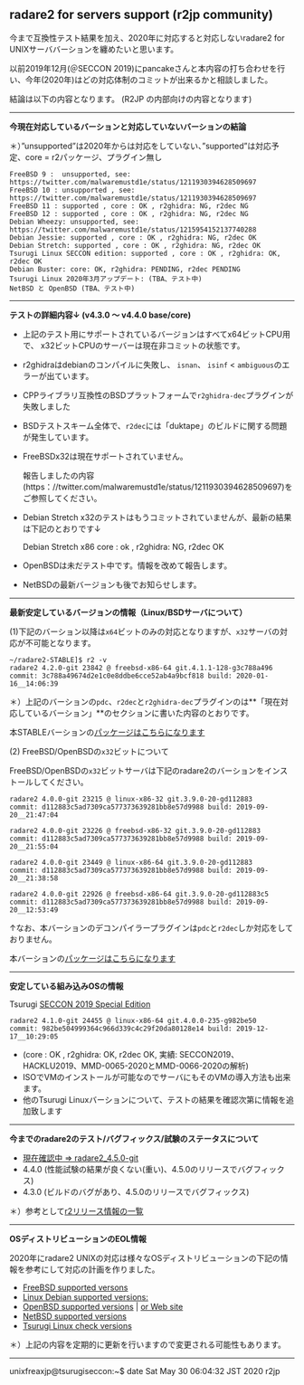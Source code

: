 ## radare2 for servers support (r2jp community)

今まで互換性テスト結果を加え、2020年に対応すると対応しないradare2 for UNIXサーババーションを纏めたいと思います。

以前2019年12月(＠SECCON 2019)にpancakeさんと本内容の打ち合わせを行い、今年(2020年)はどの対応体制のコミットが出来るかと相談しました。

結論は以下の内容となります。 (R2JP の内部向けの内容となります)

---
**今現在対応しているバーションと対応していないバーションの結論**

＊）”unsupported”は2020年からは対応をしていない、”supported”は対応予定、core = r2パッケージ、プラグイン無し

```
FreeBSD 9 :  unsupported, see: https://twitter.com/malwaremustd1e/status/1211930394628509697
FreeBSD 10 : unsupported , see: https://twitter.com/malwaremustd1e/status/1211930394628509697
FreeBSD 11 : supported , core : OK , r2ghidra: NG, r2dec NG 
FreeBSD 12 : supported , core : OK , r2ghidra: NG, r2dec NG 
Debian Wheezy: unsupported, see: https://twitter.com/malwaremustd1e/status/1215954152137740288
Debian Jessie: supported , core : OK , r2ghidra: NG, r2dec OK 
Debian Stretch: supported , core : OK , r2ghidra: NG, r2dec OK 
Tsurugi Linux SECCON edition: supported , core : OK , r2ghidra: OK, r2dec OK
Debian Buster: core: OK, r2ghidra: PENDING, r2dec PENDING 
Tsurugi Linux 2020年3月アップデート: (TBA、テスト中)
NetBSD と OpenBSD (TBA、テスト中)
```
---
**テストの詳細内容↓ (v4.3.0 ～ v4.4.0 base/core)**

- 上記のテスト用にサポートされているバージョンはすべてx64ビットCPU用で、 x32ビットCPUのサーバーは現在非コミットの状態です。
- r2ghidraはdebianのコンパイルに失敗し、 `isnan`、 `isinf` <  `ambiguous`のエラーが出ています。
- CPPライブラリ互換性のBSDプラットフォームで`r2ghidra-dec`プラグインが失敗しました
- BSDテストスキーム全体で、`r2dec`には「duktape」のビルドに関する問題が発生しています。
- FreeBSDx32は現在サポートされていません。

  報告しましたの内容(https：//twitter.com/malwaremustd1e/status/1211930394628509697)をご参照してください。
- Debian Stretch x32のテストはもうコミットされていませんが、最新の結果は下記のとおりです↓

  Debian Stretch x86 core : ok , r2ghidra: NG, r2dec OK
- OpenBSDは未だテスト中です。情報を改めて報告します。
- NetBSDの最新バージョンも後でお知らせします。

---
**最新安定しているバージョンの情報（Linux/BSDサーバについて）**

(1)下記のバーション以降は`x64`ビットのみの対応となりますが、`x32`サーバの対応が不可能となります。
```
~/radare2-STABLE]$ r2 -v
radare2 4.2.0-git 23842 @ freebsd-x86-64 git.4.1.1-128-g3c788a496
commit: 3c788a49674d2e1c0e8ddbe6cce52ab4a9bcf818 build: 2020-01-16__14:06:39
```
＊）上記のバーションの`pdc`、`r2dec`と`r2ghidra-dec`プラグインのは**「現在対応しているバーション」**のセクションに書いた内容のとおりです。

本STABLEバーションの[パッケージはこちらになります](https://github.com/radareorg/radare2/releases/tag/4.2.0)

(2) FreeBSD/OpenBSDの`x32`ビットについて

FreeBSD/OpenBSDの`x32`ビットサーバは下記のradare2のバーションをインストールしてください。
```
radare2 4.0.0-git 23215 @ linux-x86-32 git.3.9.0-20-gd112883
commit: d112883c5ad7309ca577373639281bb8e57d9988 build: 2019-09-20__21:47:04

radare2 4.0.0-git 23226 @ freebsd-x86-32 git.3.9.0-20-gd112883
commit: d112883c5ad7309ca577373639281bb8e57d9988 build: 2019-09-20__21:55:04

radare2 4.0.0-git 23449 @ linux-x86-64 git.3.9.0-20-gd112883
commit: d112883c5ad7309ca577373639281bb8e57d9988 build: 2019-09-20__21:38:58

radare2 4.0.0-git 22926 @ freebsd-x86-64 git.3.9.0-20-gd112883c5
commit: d112883c5ad7309ca577373639281bb8e57d9988 build: 2019-09-20__12:53:49
```
↑なお、本バーションのデコンパイラープラグインは`pdc`と`r2dec`しか対応をしておりません。

本バーションの[パッケージはこちらになります](https://github.com/radareorg/radare2/releases/tag/4.0.0)

---
**安定している組み込みOSの情報**

Tsurugi [SECCON 2019 Special Edition](https://blog.0day.jp/p/20191218.html)
```
radare2 4.1.0-git 24455 @ linux-x86-64 git.4.0.0-235-g982be50
commit: 982be504999364c966d339c4c29f20da80128e14 build: 2019-12-17__10:29:05
```
- (core : OK , r2ghidra: OK, r2dec OK, 実績: SECCON2019、HACKLU2019、MMD-0065-2020とMMD-0066-2020の解析)
- ISOでVMのインストールが可能なのでサーバにもそのVMの導入方法も出来ます。
- 他のTsurugi Linuxバーションについて、テストの結果を確認次第に情報を追加致します

---
**今までのradare2のテスト/バグフィックス/試験のステータスについて**

- [現在確認中 ⇒ radare2_4.5.0-git](https://github.com/radareorg/radare2/releases/tag/continuous)
- 4.4.0 (性能試験の結果が良くない(重い)、4.5.0のリリースでバグフィックス)
- 4.3.0 (ビルドのバグがあり、4.5.0のリリースでバグフィックス)

＊）参考として[r2リリース情報の一覧](https://github.com/radareorg/radare2/releases)

---
**OSディストリビューションのEOL情報**

2020年にradare2 UNIXの対応は様々なOSディストリビューションの下記の情報を参考にして対応の計画を作りました。

- [FreeBSD supported versons](https://www.freebsd.org/releases/)
- [Linux Debian supported versions:](https://wiki.debian.org/LTS/Extended)
- [OpenBSD supported versions](https://marc.info/?l=openbsd-announce) | [or Web site](https://www.openbsd.org/)
- [NetBSD supported versions](https://www.netbsd.org/releases/formal.html)
- [Tsurugi Linux check versions](https://tsurugi-linux.org/documentation_tsurugi_linux_changelog.php#)

＊）上記の内容を定期的に更新を行いますので変更される可能性もあります。

---
unixfreaxjp@tsurugiseccon:~$ date
Sat May 30 06:04:32 JST 2020
r2jp
